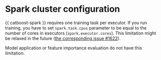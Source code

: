 # Spark cluster configuration


{{ catboost-spark }} requires one training task per executor. If you run training, you have to set
`spark.task.cpus` parameter to be equal to the number of cores in executors (`spark.executor.cores`).
This limitation might be relaxed in the future ([the corresponding issue #1622](https://github.com/catboost/catboost/issues/1622)).

Model application or feature importance evaluation do not have this limitation.
